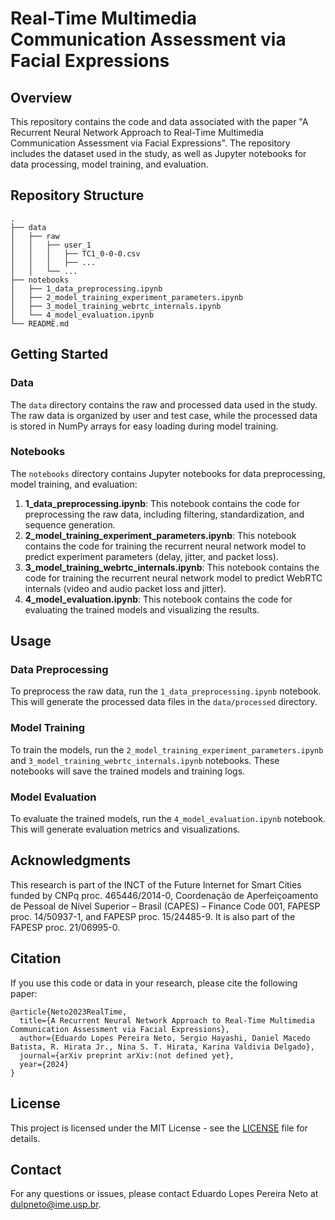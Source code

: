 # Real-Time Multimedia Communication Assessment via Facial Expressions

## Overview

This repository contains the code and data associated with the paper "A Recurrent Neural Network Approach to Real-Time Multimedia Communication Assessment via Facial Expressions". The repository includes the dataset used in the study, as well as Jupyter notebooks for data processing, model training, and evaluation.

## Repository Structure

```
.
├── data
│   ├── raw
│   │   ├── user_1
│   │   │   ├── TC1_0-0-0.csv
│   │   │   ├── ...
│   │   └── ...
├── notebooks
│   ├── 1_data_preprocessing.ipynb
│   ├── 2_model_training_experiment_parameters.ipynb
│   ├── 3_model_training_webrtc_internals.ipynb
│   └── 4_model_evaluation.ipynb
└── README.md
```

## Getting Started

[//]: # (### Prerequisites)

[//]: # ()
[//]: # (To run the code in this repository, you need to have Python 3.7+ installed. You can install the required Python packages using the following command:)

[//]: # ()
[//]: # (```bash)

[//]: # (pip install -r requirements.txt)

[//]: # (```)

### Data

The `data` directory contains the raw and processed data used in the study. The raw data is organized by user and test case, while the processed data is stored in NumPy arrays for easy loading during model training.

### Notebooks

The `notebooks` directory contains Jupyter notebooks for data preprocessing, model training, and evaluation:

1. **1_data_preprocessing.ipynb**: This notebook contains the code for preprocessing the raw data, including filtering, standardization, and sequence generation.
2. **2_model_training_experiment_parameters.ipynb**: This notebook contains the code for training the recurrent neural network model to predict experiment parameters (delay, jitter, and packet loss).
3. **3_model_training_webrtc_internals.ipynb**: This notebook contains the code for training the recurrent neural network model to predict WebRTC internals (video and audio packet loss and jitter).
4. **4_model_evaluation.ipynb**: This notebook contains the code for evaluating the trained models and visualizing the results.

[//]: # (### Source Code)

[//]: # ()
[//]: # (The `src` directory contains the source code for data preprocessing, model training, and evaluation:)

[//]: # ()
[//]: # (- **data_preprocessing.py**: Functions for preprocessing the raw data.)

[//]: # (- **model_training.py**: Functions for training the recurrent neural network models.)

[//]: # (- **model_evaluation.py**: Functions for evaluating the trained models.)

[//]: # (- **utils.py**: Utility functions used throughout the project.)

## Usage

### Data Preprocessing

To preprocess the raw data, run the `1_data_preprocessing.ipynb` notebook. This will generate the processed data files in the `data/processed` directory.

### Model Training

To train the models, run the `2_model_training_experiment_parameters.ipynb` and `3_model_training_webrtc_internals.ipynb` notebooks. These notebooks will save the trained models and training logs.

### Model Evaluation

To evaluate the trained models, run the `4_model_evaluation.ipynb` notebook. This will generate evaluation metrics and visualizations.

## Acknowledgments

This research is part of the INCT of the Future Internet for Smart Cities funded by CNPq proc. 465446/2014-0, Coordenação de Aperfeiçoamento de Pessoal de Nível Superior – Brasil (CAPES) – Finance Code 001, FAPESP proc. 14/50937-1, and FAPESP proc. 15/24485-9. It is also part of the FAPESP proc. 21/06995-0.

## Citation

If you use this code or data in your research, please cite the following paper:

```
@article{Neto2023RealTime,
  title={A Recurrent Neural Network Approach to Real-Time Multimedia Communication Assessment via Facial Expressions},
  author={Eduardo Lopes Pereira Neto, Sergio Hayashi, Daniel Macedo Batista, R. Hirata Jr., Nina S. T. Hirata, Karina Valdivia Delgado},
  journal={arXiv preprint arXiv:(not defined yet},
  year={2024}
}
```

## License

This project is licensed under the MIT License - see the [LICENSE](LICENSE) file for details.

## Contact

For any questions or issues, please contact Eduardo Lopes Pereira Neto at dulpneto@ime.usp.br.
